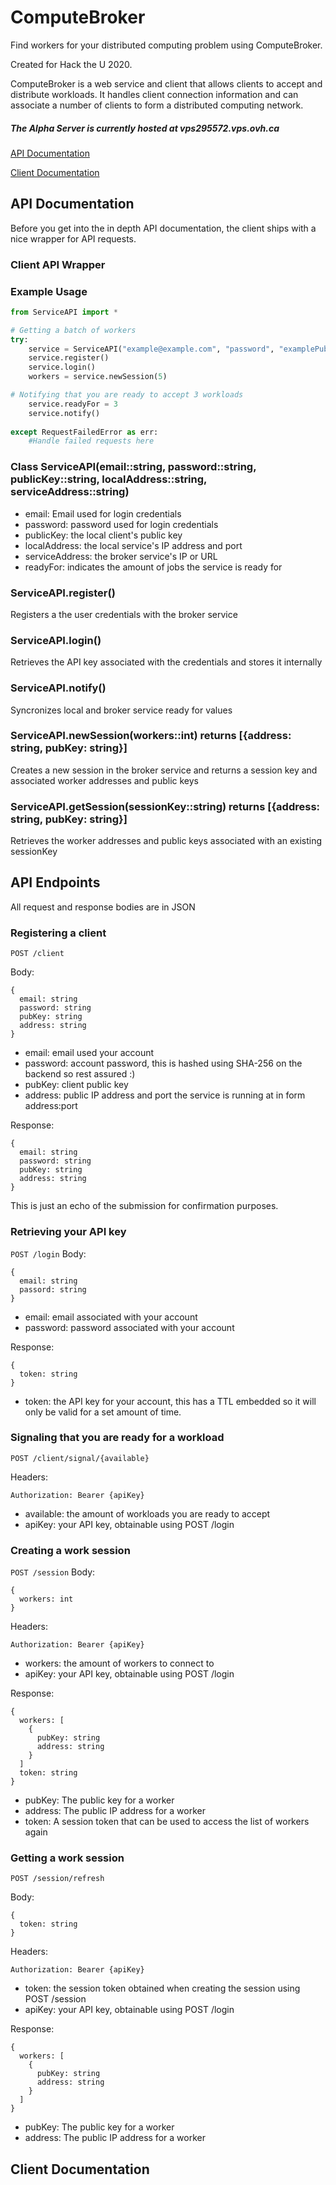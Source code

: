 # ComputeBroker
Find workers for your distributed computing problem using ComputeBroker.

Created for Hack the U 2020.

ComputeBroker is a web service and client that allows clients to accept and distribute workloads.
It handles client connection information and can associate a number of clients to form a distributed computing network.

##### The Alpha Server is currently hosted at vps295572.vps.ovh.ca

[API Documentation](#api-documentation)

[Client Documentation](#client-documentation)

## API Documentation

Before you get into the in depth API documentation, the client ships with a nice wrapper for API requests.
### Client API Wrapper
### Example Usage
```python
from ServiceAPI import *

# Getting a batch of workers
try:
    service = ServiceAPI("example@example.com", "password", "examplePublicKey", "127.0.0.1:3000", "http://vps295572.vps.ovh.ca")
    service.register()
    service.login()
    workers = service.newSession(5)

# Notifying that you are ready to accept 3 workloads
    service.readyFor = 3
    service.notify()
        
except RequestFailedError as err:
    #Handle failed requests here
```

### Class ServiceAPI(email::string, password::string, publicKey::string, localAddress::string, serviceAddress::string)
* email: Email used for login credentials
* password: password used for login credentials
* publicKey: the local client's public key
* localAddress: the local service's IP address and port
* serviceAddress: the broker service's IP or URL
* readyFor: indicates the amount of jobs the service is ready for
### ServiceAPI.register()
Registers a the user credentials with the broker service
### ServiceAPI.login()
Retrieves the API key associated with the credentials and stores it internally
### ServiceAPI.notify()
Syncronizes local and broker service ready for values
### ServiceAPI.newSession(workers::int) returns [{address: string, pubKey: string}]
Creates a new session in the broker service and returns a session key and associated worker addresses and public keys
### ServiceAPI.getSession(sessionKey::string) returns [{address: string, pubKey: string}]
Retrieves the worker addresses and public keys associated with an existing sessionKey


## API Endpoints
All request and response bodies are in JSON
### Registering a client
```
POST /client
```
Body:
```
{
  email: string
  password: string
  pubKey: string
  address: string
}
```
* email: email used your account
* password: account password, this is hashed using SHA-256 on the backend so rest assured :)
* pubKey: client public key
* address: public IP address and port the service is running at in form address:port

Response:
```
{
  email: string
  password: string
  pubKey: string
  address: string
}
```
This is just an echo of the submission for confirmation purposes.
### Retrieving your API key
`POST /login`
Body:
```
{
  email: string
  passord: string
}
```
* email: email associated with your account
* password: password associated with your account

Response:
```
{
  token: string
}
```
* token: the API key for your account, this has a TTL embedded so it will only be valid for a set amount of time.

### Signaling that you are ready for a workload
```
POST /client/signal/{available}
```
Headers:
```
Authorization: Bearer {apiKey}
```
* available: the amount of workloads you are ready to accept
* apiKey: your API key, obtainable using POST /login

### Creating a work session
`POST /session`
Body:
```
{
  workers: int
}
```
Headers:
```
Authorization: Bearer {apiKey}
```
* workers: the amount of workers to connect to
* apiKey: your API key, obtainable using POST /login

Response:
```
{
  workers: [
    {
      pubKey: string
      address: string
    }
  ]
  token: string
}
```
* pubKey: The public key for a worker
* address: The public IP address for a worker
* token: A session token that can be used to access the list of workers again
### Getting a work session
```
POST /session/refresh
```
Body:
```
{
  token: string
}
```
Headers:
```
Authorization: Bearer {apiKey}
```
* token: the session token obtained when creating the session using POST /session
* apiKey: your API key, obtainable using POST /login

Response:
```
{
  workers: [
    {
      pubKey: string
      address: string
    }
  ]
}
```
* pubKey: The public key for a worker
* address: The public IP address for a worker


## Client Documentation
